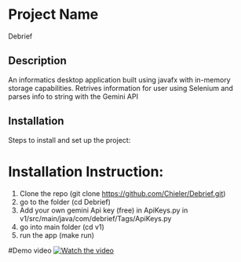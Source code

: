 # Project Name
Debrief
## Description
An informatics desktop application built using javafx with in-memory storage capabilities.
Retrives information for user using Selenium and parses info to string with the Gemini API

## Installation
Steps to install and set up the project:

# Installation Instruction:
1. Clone the repo
(git clone https://github.com/Chieler/Debrief.git)
2. go to the folder (cd Debrief)
3. Add your own gemini Api key (free) in ApiKeys.py in v1/src/main/java/com/debrief/Tags/ApiKeys.py
4. go into main folder
(cd v1)
5. run the app
(make run)

#Demo video
[![Watch the video](https://img.youtube.com/vi/0BXzlOOBKvY/maxresdefault.jpg)](https://youtu.be/0BXzlOOBKvY)
